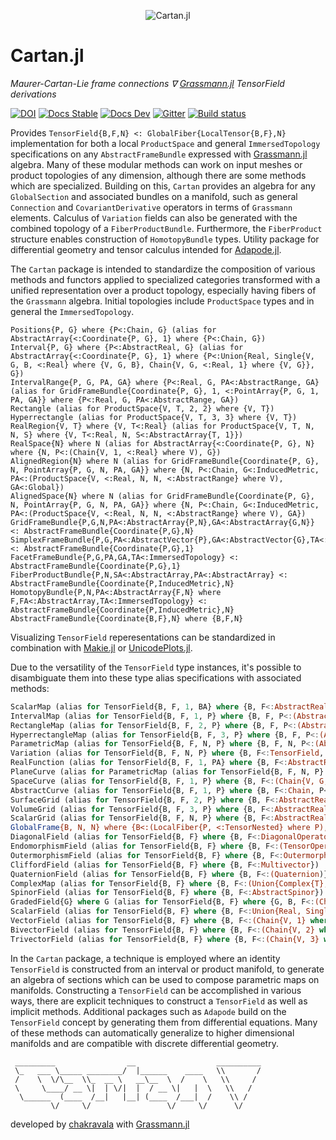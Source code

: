 <p align="center">
  <img src="./docs/src/assets/logo.png" alt="Cartan.jl"/>
</p>

# Cartan.jl

*Maurer-Cartan-Lie frame connections ∇ [Grassmann.jl](https://github.com/chakravala/Grassmann.jl) TensorField derivations*

[![DOI](https://zenodo.org/badge/673606851.svg)](https://zenodo.org/badge/latestdoi/673606851)
[![Docs Stable](https://img.shields.io/badge/docs-stable-blue.svg)](https://grassmann.crucialflow.com/stable)
[![Docs Dev](https://img.shields.io/badge/docs-dev-blue.svg)](https://grassmann.crucialflow.com/dev)
[![Gitter](https://badges.gitter.im/Grassmann-jl/community.svg)](https://gitter.im/Grassmann-jl/community?utm_source=badge&utm_medium=badge&utm_campaign=pr-badge)
[![Build status](https://ci.appveyor.com/api/projects/status/klhdg493nvs0oi7h?svg=true)](https://ci.appveyor.com/project/chakravala/cartan-jl)

Provides `TensorField{B,F,N} <: GlobalFiber{LocalTensor{B,F},N}` implementation for both a local `ProductSpace` and general `ImmersedTopology` specifications on any `AbstractFrameBundle` expressed with [Grassmann.jl](https://github.com/chakravala/Grassmann.jl) algebra.
Many of these modular methods can work on input meshes or product topologies of any dimension, although there are some methods which are specialized.
Building on this, `Cartan` provides an algebra for any `GlobalSection` and associated bundles on a manifold, such as general `Connection` and `CovariantDerivative` operators in terms of `Grassmann` elements.
Calculus of `Variation` fields can also be generated with the combined topology of a `FiberProductBundle`.
Furthermore, the `FiberProduct` structure enables construction of `HomotopyBundle` types.
Utility package for differential geometry and tensor calculus intended for [Adapode.jl](https://github.com/chakravala/Adapode.jl).

The `Cartan` package is intended to standardize the composition of various methods and functors applied to specialized categories transformed with a unified representation over a product topology, especially having fibers of the `Grassmann` algebra.
Initial topologies include `ProductSpace` types and in general the `ImmersedTopology`.
```
Positions{P, G} where {P<:Chain, G} (alias for AbstractArray{<:Coordinate{P, G}, 1} where {P<:Chain, G})
Interval{P, G} where {P<:AbstractReal, G} (alias for AbstractArray{<:Coordinate{P, G}, 1} where {P<:Union{Real, Single{V, G, B, <:Real} where {V, G, B}, Chain{V, G, <:Real, 1} where {V, G}}, G})
IntervalRange{P, G, PA, GA} where {P<:Real, G, PA<:AbstractRange, GA} (alias for GridFrameBundle{Coordinate{P, G}, 1, <:PointArray{P, G, 1, PA, GA}} where {P<:Real, G, PA<:AbstractRange, GA})
Rectangle (alias for ProductSpace{V, T, 2, 2} where {V, T})
Hyperrectangle (alias for ProductSpace{V, T, 3, 3} where {V, T})
RealRegion{V, T} where {V, T<:Real} (alias for ProductSpace{V, T, N, N, S} where {V, T<:Real, N, S<:AbstractArray{T, 1}})
RealSpace{N} where N (alias for AbstractArray{<:Coordinate{P, G}, N} where {N, P<:(Chain{V, 1, <:Real} where V), G})
AlignedRegion{N} where N (alias for GridFrameBundle{Coordinate{P, G}, N, PointArray{P, G, N, PA, GA}} where {N, P<:Chain, G<:InducedMetric, PA<:(ProductSpace{V, <:Real, N, N, <:AbstractRange} where V), GA<:Global})
AlignedSpace{N} where N (alias for GridFrameBundle{Coordinate{P, G}, N, PointArray{P, G, N, PA, GA}} where {N, P<:Chain, G<:InducedMetric, PA<:(ProductSpace{V, <:Real, N, N, <:AbstractRange} where V), GA})
GridFrameBundle{P,G,N,PA<:AbstractArray{P,N},GA<:AbstractArray{G,N}} <: AbstractFrameBundle{Coordinate{P,G},N}
SimplexFrameBundle{P,G,PA<:AbstractVector{P},GA<:AbstractVector{G},TA<:ImmersedTopology} <: AbstractFrameBundle{Coordinate{P,G},1}
FacetFrameBundle{P,G,PA,GA,TA<:ImmersedTopology} <: AbstractFrameBundle{Coordinate{P,G},1}
FiberProductBundle{P,N,SA<:AbstractArray,PA<:AbstractArray} <: AbstractFrameBundle{Coordinate{P,InducedMetric},N}
HomotopyBundle{P,N,PA<:AbstractArray{F,N} where F,FA<:AbstractArray,TA<:ImmersedTopology} <: AbstractFrameBundle{Coordinate{P,InducedMetric},N}
AbstractFrameBundle{Coordinate{B,F},N} where {B,F,N}
```
Visualizing `TensorField` reperesentations can be standardized in combination with [Makie.jl](https://github.com/MakieOrg/Makie.jl) or [UnicodePlots.jl](https://github.com/JuliaPlots/UnicodePlots.jl).

Due to the versatility of the `TensorField` type instances, it's possible to disambiguate them into these type alias specifications with associated methods:
```Julia
ScalarMap (alias for TensorField{B, F, 1, BA} where {B, F<:AbstractReal, BA<:SimplexFrameBundle})
IntervalMap (alias for TensorField{B, F, 1, P} where {B, F, P<:(AbstractArray{<:Coordinate{P, G}, 1} where {P<:Union{Real, Single{V, G, B, <:Real} where {V, G, B}, Chain{V, G, <:Real, 1} where {V, G}}, G})})
RectangleMap (alias for TensorField{B, F, 2, P} where {B, F, P<:(AbstractMatrix{<:Coordinate{P, G}} where {P<:(Chain{V, 1, <:Real} where V), G})})
HyperrectangleMap (alias for TensorField{B, F, 3, P} where {B, F, P<:(AbstractArray{<:Coordinate{P, G}, 3} where {P<:(Chain{V, 1, <:Real} where V), G})})
ParametricMap (alias for TensorField{B, F, N, P} where {B, F, N, P<:(AbstractArray{<:Coordinate{P, G}, N} where {N, P<:(Chain{V, 1, <:Real} where V), G})})
Variation (alias for TensorField{B, F, N, P} where {B, F<:TensorField, N, P})
RealFunction (alias for TensorField{B, F, 1, PA} where {B, F<:AbstractReal, PA<:(AbstractVector{<:AbstractReal})})
PlaneCurve (alias for ParametricMap (alias for TensorField{B, F, N, P} where {B, F, N, P<:(AbstractArray{<:Coordinate{P, G}, N} where {N, P<:(Chain{V, 1, <:Real} where V), G})}))
SpaceCurve (alias for TensorField{B, F, 1, P} where {B, F<:(Chain{V, G, Q, 3} where {V, G, Q}), P<:(AbstractVector{<:Coordinate{P, G}} where {P<:AbstractReal, G})})
AbstractCurve (alias for TensorField{B, F, 1, P} where {B, F<:Chain, P<:(AbstractVector{<:Coordinate{P, G}} where {P<:AbstractReal, G})})
SurfaceGrid (alias for TensorField{B, F, 2, P} where {B, F<:AbstractReal, P<:(AbstractMatrix{<:Coordinate{P, G}} where {P<:(Chain{V, 1, <:Real} where V), G})})
VolumeGrid (alias for TensorField{B, F, 3, P} where {B, F<:AbstractReal, P<:(AbstractArray{<:Coordinate{P, G}, 3} where {P<:(Chain{V, 1, <:Real} where V), G})})
ScalarGrid (alias for TensorField{B, F, N, P} where {B, F<:AbstractReal, N, P<:(AbstractArray{<:Coordinate{P, G}, N} where {P<:(Chain{V, 1, <:Real} where V), G})})
GlobalFrame{B, N, N} where {B<:(LocalFiber{P, <:TensorNested} where P), N, N} (alias for Cartan.GlobalSection{B, N, N1, BA, FA} where {B<:(LocalFiber{P, <:TensorNested} where P), N, N1, BA, FA<:AbstractArray{N, N1}})
DiagonalField (alias for TensorField{B, F} where {B, F<:DiagonalOperator})
EndomorphismField (alias for TensorField{B, F} where {B, F<:(TensorOperator{V, V, T} where {V, T<:(TensorAlgebra{V, <:TensorAlgebra{V}})})})
OutermorphismField (alias for TensorField{B, F} where {B, F<:Outermorphism})
CliffordField (alias for TensorField{B, F} where {B, F<:Multivector})
QuaternionField (alias for TensorField{B, F} where {B, F<:(Quaternion)})
ComplexMap (alias for TensorField{B, F} where {B, F<:(Union{Complex{T}, Single{V, G, B, Complex{T}} where {V, G, B}, Chain{V, G, Complex{T}, 1} where {V, G}, Couple{V, B, T} where {V, B}, Phasor{V, B, T} where {V, B}} where T<:Real)})PhasorField (alias for TensorField{B, T, F} where {B, T, F<:Phasor})
SpinorField (alias for TensorField{B, F} where {B, F<:AbstractSpinor})
GradedField{G} where G (alias for TensorField{B, F} where {G, B, F<:(Chain{V, G} where V)})
ScalarField (alias for TensorField{B, F} where {B, F<:Union{Real, Single{V, G, B, <:Real} where {V, G, B}, Chain{V, G, <:Real, 1} where {V, G}}})
VectorField (alias for TensorField{B, F} where {B, F<:(Chain{V, 1} where V)})
BivectorField (alias for TensorField{B, F} where {B, F<:(Chain{V, 2} where V)})
TrivectorField (alias for TensorField{B, F} where {B, F<:(Chain{V, 3} where V)})
```

In the `Cartan` package, a technique is employed where an identity `TensorField` is constructed from an interval or product manifold, to generate an algebra of sections which can be used to compose parametric maps on manifolds.
Constructing a `TensorField` can be accomplished in various ways,
there are explicit techniques to construct a `TensorField` as well as implicit methods.
Additional packages such as `Adapode` build on the `TensorField` concept by generating them from differential equations.
Many of these methods can automatically generalize to higher dimensional manifolds and are compatible with discrete differential geometry.

```
 _________                __                  __________
 \_   ___ \_____ ________/  |______    ____   \\       /
 /    \  \/\__  \\_  __ \   __\__  \  /    \   \\     /
 \     \____/ __ \|  | \/|  |  / __ \|   |  \   \\   /
  \______  (____  /__|   |__| (____  /___|  /    \\ /
         \/     \/                 \/     \/      \/
```
developed by [chakravala](https://github.com/chakravala) with [Grassmann.jl](https://github.com/chakravala/Grassmann.jl)

